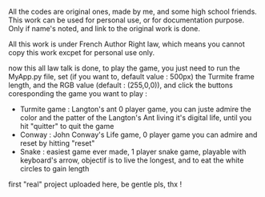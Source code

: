 All the codes are original ones, made by me, and some high school friends. 
This work can be used for personal use, or for documentation purpose. Only if name's noted, and link to the original work is done.

All this work is under French Author Right law, which means you cannot copy this work excpet for personal use only.



now this all law talk is done, to play the game, you just need to run the MyApp.py file, set (if you want to, default value : 500px) the Turmite frame length, and the RGB value (default : (255,0,0)), 
and click the buttons coresponding the game you want to play : 

- Turmite game : Langton's ant 0 player game, you can juste admire the color and the patter of the Langton's Ant living it's digital life, until you hit "quitter" to quit the game
- Conway : John Conway's Life game, 0 player game you can admire and reset by hitting "reset"
- Snake : easiest game ever made, 1 player snake game, playable with keyboard's arrow, objectif is to live the longest, and to eat the white circles to gain length


first "real" project uploaded here, be gentle pls, thx !
